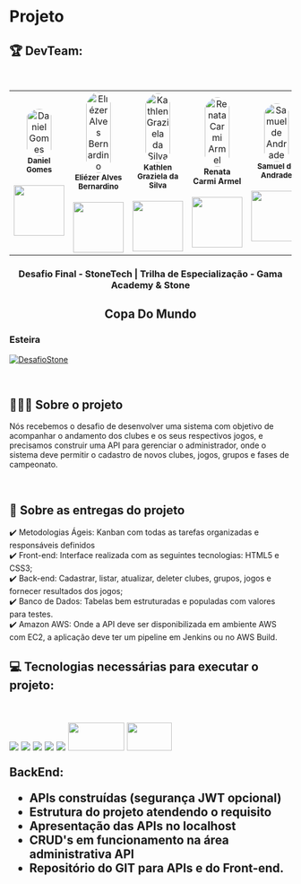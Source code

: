 # Projeto


<h2>🏆 DevTeam: </h2>

<br>

<table>
  <tr>

  <td align="center"><img style="width: 70%; border-radius: 50%"
  src="https://avatars.githubusercontent.com/u/82987679?v=4" 
  alt="Daniel Gomes"/><br /><sub><b>Daniel Gomes</b></sub></a><br />
   <a href="https://www.linkedin.com/in/daniel-gomes-12884aa1/" alt="Linkedin">
  <br>
  <img src="https://img.shields.io/badge/-Linkedin-1C1C1C?style=for-the-badge&logo=Linkedin&logoColor=00FFFF&link=https://www.linkedin.com/in/daniel-gomes-12884aa1/"  style= "width:90px;"/>
  </a>
	
<td align="center"><img style="width: 70%; border-radius: 50%" 
  src="https://avatars.githubusercontent.com/u/95540848?v=4" 
  alt="Eliézer Alves Bernardino"/><br /><sub><b>Eliézer Alves Bernardino</b></sub></a><br />
  <a href="https://www.linkedin.com/in/eliezeralvesbernardino/" alt="Linkedin">
  <br>
  <img src="https://img.shields.io/badge/-Linkedin-1C1C1C?style=for-the-badge&logo=Linkedin&logoColor=00FFFF&link="https://www.linkedin.com/in/eliezeralvesbernardino/"  style= "width:90px;"/>
  </a>
  
  <td align="center"><img style="width: 70%; border-radius: 50%"
  src="https://avatars.githubusercontent.com/u/111613077?v=4" 
  alt="Kathlen Graziela da Silva"/><br /><sub><b>Kathlen Graziela da Silva</b></sub></a><br /> 
  <a href="https://www.linkedin.com/in/kathlen-graziela-da-silva-ba578ab7/" alt="Linkedin">
  <br>
<img src="https://img.shields.io/badge/-Linkedin-1C1C1C?style=for-the-badge&logo=Linkedin&logoColor=00FFFF&link=https://https://www.linkedin.com/in/kathlen-graziela-da-silva-ba578ab7/"  style= "width:90px;"/>
  </a>
  
<td align="center"><img style="width: 70%; border-radius: 50%" 
  src="https://avatars.githubusercontent.com/u/106039816?v=4"
   alt="Renata Carmi Armel"/><br /><sub style="font-size: 14px"><b>Renata Carmi Armel</b></sub><br /> 
  <a href="https://www.linkedin.com/in/renata-carmi-armel/" alt="Linkedin">
  <br>
<img src="https://img.shields.io/badge/-Linkedin-1C1C1C?style=for-the-badge&logo=Linkedin&logoColor=00FFFF&link=https://https://www.linkedin.com/in/renata-carmi-armel/" style= "width:90px;"/>
  </a>
		  
  <td align="center"><img style="width: 70%; border-radius: 50%" 
  src="https://avatars.githubusercontent.com/u/52175846?v=4" 
  alt="Samuel de Andrade"/><br /><sub><b>Samuel de Andrade</b></sub></a><br />
  <a href="https://www.linkedin.com/in/samuel-patrac%C3%A3o-50a74123b/" alt="Linkedin">
  <br>
  <img src="https://img.shields.io/badge/-Linkedin-1C1C1C?style=for-the-badge&logo=Linkedin&logoColor=00FFFF&link="https://www.linkedin.com/in/samuel-patrac%C3%A3o-50a74123b/"  style= "width:90px;"/>
  </a>

  </table>
 </h2>
<h3 align="center">
    Desafio Final - StoneTech | Trilha de Especialização - Gama Academy & Stone
</h3>
<p align="center">
</p>
<h2 align= "center" >
    Copa Do Mundo 
</h2>

</table>  


### Esteira
[![DesafioStone](https://github.com/KathlenGraziela/DesafioStone-Copa-Do-Mundo/actions/workflows/testPipeline.yml/badge.svg)](https://github.com/KathlenGraziela/DesafioStone-Copa-Do-Mundo/actions/workflows/testPipeline.yml)

<br>
<h2>👨🏻‍💻 Sobre o projeto</h2> 
<p>Nós recebemos o desafio de desenvolver uma sistema com objetivo de acompanhar o andamento dos clubes e os seus respectivos jogos, e precisamos construir uma API para gerenciar o administrador, onde o sistema deve permitir o cadastro de novos clubes, jogos, grupos e fases de campeonato.</p>
<br>
 <h2>📄 Sobre as entregas do projeto</h2>
 ✔️ Metodologias Ágeis: Kanban com todas as tarefas organizadas e responsáveis definidos <br>
 ✔️ Front-end: Interface realizada com as seguintes tecnologias: HTML5 e CSS3; <br>
 ✔️ Back-end: Cadastrar, listar, atualizar, deleter clubes, grupos, jogos e fornecer resultados dos jogos;  <br>
 ✔️ Banco de Dados: Tabelas bem estruturadas e populadas com valores para testes.  <br>
 ✔️ Amazon AWS: Onde a API deve ser disponibilizada em ambiente AWS com EC2, a aplicação deve ter um pipeline em Jenkins ou no AWS Build.  <br>
 
</h4>

<h2>💻 Tecnologias necessárias para executar o projeto: <h2>
<br>

  <tr>
    <td align="center">
    <img src="https://img.shields.io/badge/MySQL-00000F?style=for-the-badge&logo=mysql&logoColor=white"/>
    <td align="center">
   <img  src="https://img.shields.io/badge/HTML-239120?style=for-the-badge&logo=html5&logoColor=white">
   <td align="center">  
   <img src="https://img.shields.io/badge/CSS-239120?&style=for-the-badge&logo=css3&logoColor=w
     <td align="center">  
   <img src="https://img.shields.io/badge/Bootstrap-563D7C?style=for-the-badge&logo=bootstrap&logoColor=white">
   <td align="center">  
   <img src="https://img.shields.io/badge/Visual_Studio-5C2D91?style=for-the-badge&logo=visual%20studio&logoColor=white">   
   <td align="center">
    <img src="https://tm.ibxk.com.br/2022/06/01/01090719586019.jpg?ims=1120x420" width="100" height="50" />
    <td align="center">
    <img src="https://cdn.jsdelivr.net/gh/devicons/devicon/icons/git/git-plain-wordmark.svg" width="80" height="50"/>
 </tr>

</table>

BackEnd:
- APIs construídas (segurança JWT opcional)
- Estrutura do projeto atendendo o requisito
- Apresentação das APIs no localhost
- CRUD's em funcionamento na área administrativa API
- Repositório do GIT para APIs e do Front-end.

